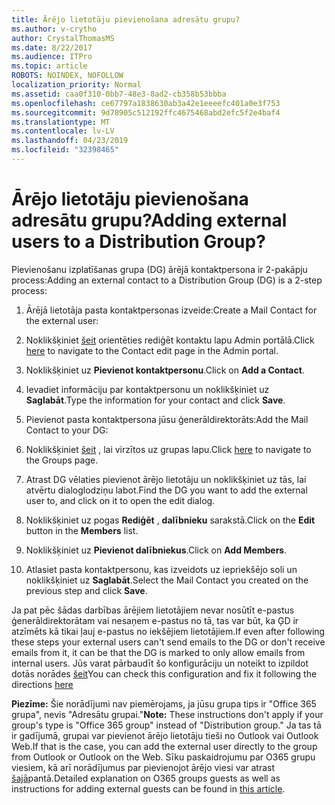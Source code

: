 ```yaml
---
title: Ārējo lietotāju pievienošana adresātu grupu?
ms.author: v-crytho
author: CrystalThomasMS
ms.date: 8/22/2017
ms.audience: ITPro
ms.topic: article
ROBOTS: NOINDEX, NOFOLLOW
localization_priority: Normal
ms.assetid: caa0f310-0bb7-48e3-8ad2-cb358b53bbba
ms.openlocfilehash: ce67797a1838630ab3a42e1eeeefc401a0e3f753
ms.sourcegitcommit: 9d78905c512192ffc4675468abd2efc5f2e4baf4
ms.translationtype: MT
ms.contentlocale: lv-LV
ms.lasthandoff: 04/23/2019
ms.locfileid: "32398465"
---
```

# <a name="adding-external-users-to-a-distribution-group"></a><span data-ttu-id="26d84-102">Ārējo lietotāju pievienošana adresātu grupu?</span><span class="sxs-lookup"><span data-stu-id="26d84-102">Adding external users to a Distribution Group?</span></span>

<span data-ttu-id="26d84-103">Pievienošanu izplatīšanas grupa (DG) ārējā kontaktpersona ir 2-pakāpju process:</span><span class="sxs-lookup"><span data-stu-id="26d84-103">Adding an external contact to a Distribution Group (DG) is a 2-step process:</span></span>
  
1. <span data-ttu-id="26d84-104">Ārējā lietotāja pasta kontaktpersonas izveide:</span><span class="sxs-lookup"><span data-stu-id="26d84-104">Create a Mail Contact for the external user:</span></span>
    
1. <span data-ttu-id="26d84-105">Noklikšķiniet [šeit](https://admin.microsoft.com/adminportal/home#/Contact) orientēties rediģēt kontaktu lapu Admin portālā.</span><span class="sxs-lookup"><span data-stu-id="26d84-105">Click [here](https://admin.microsoft.com/adminportal/home#/Contact) to navigate to the Contact edit page in the Admin portal.</span></span> 
    
2. <span data-ttu-id="26d84-106">Noklikšķiniet uz **Pievienot kontaktpersonu**.</span><span class="sxs-lookup"><span data-stu-id="26d84-106">Click on **Add a Contact**.</span></span>
    
3. <span data-ttu-id="26d84-107">Ievadiet informāciju par kontaktpersonu un noklikšķiniet uz **Saglabāt**.</span><span class="sxs-lookup"><span data-stu-id="26d84-107">Type the information for your contact and click **Save**.</span></span>
    
2. <span data-ttu-id="26d84-108">Pievienot pasta kontaktpersona jūsu ģenerāldirektorāts:</span><span class="sxs-lookup"><span data-stu-id="26d84-108">Add the Mail Contact to your DG:</span></span>
    
1. <span data-ttu-id="26d84-109">Noklikšķiniet [šeit](https://admin.microsoft.com/adminportal/home#/groups) , lai virzītos uz grupas lapu.</span><span class="sxs-lookup"><span data-stu-id="26d84-109">Click [here](https://admin.microsoft.com/adminportal/home#/groups) to navigate to the Groups page.</span></span> 
    
2. <span data-ttu-id="26d84-110">Atrast DG vēlaties pievienot ārējo lietotāju un noklikšķiniet uz tās, lai atvērtu dialoglodziņu labot.</span><span class="sxs-lookup"><span data-stu-id="26d84-110">Find the DG you want to add the external user to, and click on it to open the edit dialog.</span></span>
    
3. <span data-ttu-id="26d84-111">Noklikšķiniet uz pogas **Rediģēt** , **dalībnieku** sarakstā.</span><span class="sxs-lookup"><span data-stu-id="26d84-111">Click on the **Edit** button in the **Members** list.</span></span> 
    
4. <span data-ttu-id="26d84-112">Noklikšķiniet uz **Pievienot dalībniekus**.</span><span class="sxs-lookup"><span data-stu-id="26d84-112">Click on **Add Members**.</span></span>
    
5. <span data-ttu-id="26d84-113">Atlasiet pasta kontaktpersonu, kas izveidots uz iepriekšējo soli un noklikšķiniet uz **Saglabāt**.</span><span class="sxs-lookup"><span data-stu-id="26d84-113">Select the Mail Contact you created on the previous step and click **Save**.</span></span>
    
<span data-ttu-id="26d84-114">Ja pat pēc šādas darbības ārējiem lietotājiem nevar nosūtīt e-pastus ģenerāldirektorātam vai nesaņem e-pastus no tā, tas var būt, ka ĢD ir atzīmēts kā tikai ļauj e-pastus no iekšējiem lietotājiem.</span><span class="sxs-lookup"><span data-stu-id="26d84-114">If even after following these steps your external users can't send emails to the DG or don't receive emails from it, it can be that the DG is marked to only allow emails from internal users.</span></span> <span data-ttu-id="26d84-115">Jūs varat pārbaudīt šo konfigurāciju un noteikt to izpildot dotās norādes [šeit](https://support.office.com/article/Fix-email-delivery-issues-for-error-code-5-7-133-in-Office-365-991abc19-7756-438f-abcb-39f69b80f284.aspx)</span><span class="sxs-lookup"><span data-stu-id="26d84-115">You can check this configuration and fix it following the directions [here](https://support.office.com/article/Fix-email-delivery-issues-for-error-code-5-7-133-in-Office-365-991abc19-7756-438f-abcb-39f69b80f284.aspx)</span></span>
  
 <span data-ttu-id="26d84-116">**Piezīme:** Šie norādījumi nav piemērojams, ja jūsu grupa tips ir "Office 365 grupa", nevis "Adresātu grupai."</span><span class="sxs-lookup"><span data-stu-id="26d84-116">**Note:** These instructions don't apply if your group's type is "Office 365 group" instead of "Distribution group."</span></span> <span data-ttu-id="26d84-117">Ja tas tā ir gadījumā, grupai var pievienot ārējo lietotāju tieši no Outlook vai Outlook Web.</span><span class="sxs-lookup"><span data-stu-id="26d84-117">If that is the case, you can add the external user directly to the group from Outlook or Outlook on the Web.</span></span> <span data-ttu-id="26d84-118">Sīku paskaidrojumu par O365 grupu viesiem, kā arī norādījumus par pievienojot ārējo viesi var atrast [šajā](https://support.office.com/article/Guest-access-in-Office-365-Groups-bfc7a840-868f-4fd6-a390-f347bf51aff6.aspx)pantā.</span><span class="sxs-lookup"><span data-stu-id="26d84-118">Detailed explanation on O365 groups guests as well as instructions for adding external guests can be found in [this article](https://support.office.com/article/Guest-access-in-Office-365-Groups-bfc7a840-868f-4fd6-a390-f347bf51aff6.aspx).</span></span>
  

